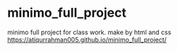 # minimo_full_project
minimo full project for class work. make by html and css
https://atiqurrahman005.github.io/minimo_full_project/
